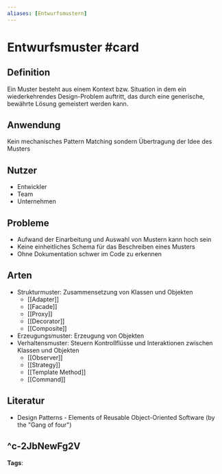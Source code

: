 ```yaml
---
aliases: [Entwurfsmustern]
---
```


# Entwurfsmuster #card
## Definition
Ein Muster besteht aus einem Kontext bzw. Situation in dem ein wiederkehrendes Design-Problem auftritt, das durch eine generische, bewährte Lösung gemeistert werden kann.
## Anwendung
Kein mechanisches Pattern Matching sondern Übertragung der Idee des Musters
## Nutzer
- Entwickler
- Team
- Unternehmen
## Probleme
- Aufwand der Einarbeitung und Auswahl von Mustern kann hoch sein
- Keine einheitliches Schema für das Beschreiben eines Musters
- Ohne Dokumentation schwer im Code zu erkennen
## Arten
- Strukturmuster: Zusammensetzung von Klassen und Objekten
	- [[Adapter]]
	- [[Facade]]
	- [[Proxy]]
	- [[Decorator]]
	- [[Composite]]
- Erzeugungsmuster: Erzeugung von Objekten 
- Verhaltensmuster: Steuern Kontrollflüsse und Interaktionen zwischen Klassen und Objekten
	- [[Observer]]
	- [[Strategy]]
	- [[Template Method]]
	- [[Command]]
## Literatur
- Design Patterns - Elements of Reusable Object-Oriented Software (by the "Gang of four")

^c-2JbNewFg2V
---
**Tags**: 